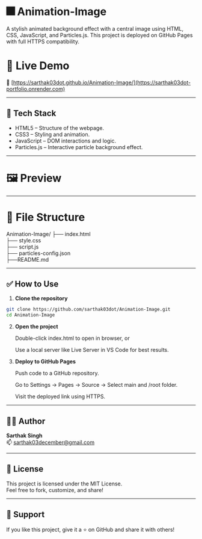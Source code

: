 # 🎆 Animation-Image
A stylish animated background effect with a central image using HTML, CSS, JavaScript, and Particles.js. This project is deployed on GitHub Pages with full HTTPS compatibility.

# 🚀 Live Demo
**🔗** [https://sarthak03dot.github.io/Animation-Image/](https://sarthak03dot-portfolio.onrender.com)

---

## 🧰 Tech Stack

- HTML5 – Structure of the webpage.
- CSS3 – Styling and animation.
- JavaScript – DOM interactions and logic.
- Particles.js – Interactive particle background effect.
 
---
# 🖼 Preview

---

# 📁 File Structure

Animation-Image/
├── index.html              
├── style.css               
├── script.js              
├── particles-config.json  
├──README.md

---
## ✅ How to Use

1. **Clone the repository**
```bash
git clone https://github.com/sarthak03dot/Animation-Image.git
cd Animation-Image
```
2. **Open the project**

    Double-click index.html to open in browser, or

    Use a local server like Live Server in VS Code for best results.

3. **Deploy to GitHub Pages**

    Push code to a GitHub repository.

    Go to Settings → Pages → Source → Select main and /root folder.

    Visit the deployed link using HTTPS.

---
## 🧑‍💻 Author

**Sarthak Singh**  
📫 [sarthak03december@gmail.com](mailto:sarthak03december@gmail.com)

---
## 📄 License

This project is licensed under the MIT License.  
Feel free to fork, customize, and share!

---

## 🤝 Support

If you like this project, give it a ⭐ on GitHub and share it with others!